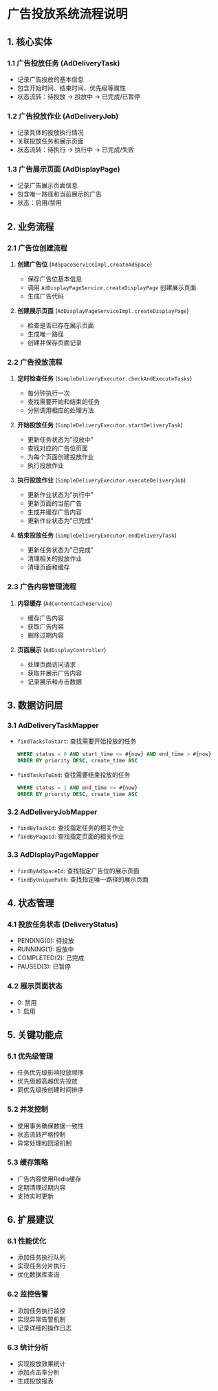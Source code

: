 # 广告投放系统流程说明

## 1. 核心实体

### 1.1 广告投放任务 (AdDeliveryTask)
- 记录广告投放的基本信息
- 包含开始时间、结束时间、优先级等属性
- 状态流转：待投放 -> 投放中 -> 已完成/已暂停

### 1.2 广告投放作业 (AdDeliveryJob)
- 记录具体的投放执行情况
- 关联投放任务和展示页面
- 状态流转：待执行 -> 执行中 -> 已完成/失败

### 1.3 广告展示页面 (AdDisplayPage)
- 记录广告展示页面信息
- 包含唯一路径和当前展示的广告
- 状态：启用/禁用

## 2. 业务流程

### 2.1 广告位创建流程
1. **创建广告位** (`AdSpaceServiceImpl.createAdSpace`)
   - 保存广告位基本信息
   - 调用 `AdDisplayPageService.createDisplayPage` 创建展示页面
   - 生成广告代码

2. **创建展示页面** (`AdDisplayPageServiceImpl.createDisplayPage`)
   - 检查是否已存在展示页面
   - 生成唯一路径
   - 创建并保存页面记录

### 2.2 广告投放流程
1. **定时检查任务** (`SimpleDeliveryExecutor.checkAndExecuteTasks`)
   - 每分钟执行一次
   - 查找需要开始和结束的任务
   - 分别调用相应的处理方法

2. **开始投放任务** (`SimpleDeliveryExecutor.startDeliveryTask`)
   - 更新任务状态为"投放中"
   - 查找对应的广告位页面
   - 为每个页面创建投放作业
   - 执行投放作业

3. **执行投放作业** (`SimpleDeliveryExecutor.executeDeliveryJob`)
   - 更新作业状态为"执行中"
   - 更新页面的当前广告
   - 生成并缓存广告内容
   - 更新作业状态为"已完成"

4. **结束投放任务** (`SimpleDeliveryExecutor.endDeliveryTask`)
   - 更新任务状态为"已完成"
   - 清理相关的投放作业
   - 清理页面和缓存

### 2.3 广告内容管理流程
1. **内容缓存** (`AdContentCacheService`)
   - 缓存广告内容
   - 获取广告内容
   - 删除过期内容

2. **页面展示** (`AdDisplayController`)
   - 处理页面访问请求
   - 获取并展示广告内容
   - 记录展示和点击数据

## 3. 数据访问层

### 3.1 AdDeliveryTaskMapper
- `findTasksToStart`: 查找需要开始投放的任务
  ```sql
  WHERE status = 0 AND start_time <= #{now} AND end_time > #{now}
  ORDER BY priority DESC, create_time ASC
  ```
- `findTasksToEnd`: 查找需要结束投放的任务
  ```sql
  WHERE status = 1 AND end_time <= #{now}
  ORDER BY priority DESC, create_time ASC
  ```

### 3.2 AdDeliveryJobMapper
- `findByTaskId`: 查找指定任务的相关作业
- `findByPageId`: 查找指定页面的相关作业

### 3.3 AdDisplayPageMapper
- `findByAdSpaceId`: 查找指定广告位的展示页面
- `findByUniquePath`: 查找指定唯一路径的展示页面

## 4. 状态管理

### 4.1 投放任务状态 (DeliveryStatus)
- PENDING(0): 待投放
- RUNNING(1): 投放中
- COMPLETED(2): 已完成
- PAUSED(3): 已暂停

### 4.2 展示页面状态
- 0: 禁用
- 1: 启用

## 5. 关键功能点

### 5.1 优先级管理
- 任务优先级影响投放顺序
- 优先级越高越优先投放
- 同优先级按创建时间排序

### 5.2 并发控制
- 使用事务确保数据一致性
- 状态流转严格控制
- 异常处理和回滚机制

### 5.3 缓存策略
- 广告内容使用Redis缓存
- 定期清理过期内容
- 支持实时更新

## 6. 扩展建议

### 6.1 性能优化
- 添加任务执行队列
- 实现任务分片执行
- 优化数据库查询

### 6.2 监控告警
- 添加任务执行监控
- 实现异常告警机制
- 记录详细的操作日志

### 6.3 统计分析
- 实现投放效果统计
- 添加点击率分析
- 生成投放报表 